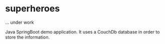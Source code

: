 # superheroes

... under work

Java SpringBoot demo application. 
It uses a CouchDb database in order to store the information.
